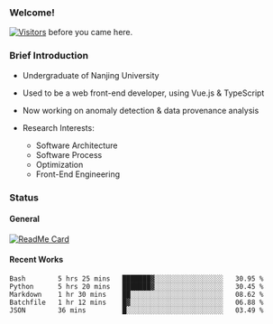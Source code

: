 ### Welcome!

[![Visitors](https://visitor-badge.laobi.icu/badge?page_id=HermitSun.HermitSun)]() before you came here.

### Brief Introduction

- Undergraduate of Nanjing University

- Used to be a web front-end developer, using Vue.js & TypeScript

- Now working on anomaly detection & data provenance analysis

- Research Interests: 
  - Software Architecture
  - Software Process
  - Optimization
  - Front-End Engineering

### Status

#### General

[![ReadMe Card](https://github-readme-stats.hermitsun.vercel.app/api?username=HermitSun&count_private=true&show_icons=true)]()

#### Recent Works

<!--START_SECTION:waka-->
```text
Bash        5 hrs 25 mins   ███████▓░░░░░░░░░░░░░░░░░   30.95 % 
Python      5 hrs 20 mins   ███████▓░░░░░░░░░░░░░░░░░   30.45 % 
Markdown    1 hr 30 mins    ██░░░░░░░░░░░░░░░░░░░░░░░   08.62 % 
Batchfile   1 hr 12 mins    █▓░░░░░░░░░░░░░░░░░░░░░░░   06.88 % 
JSON        36 mins         █░░░░░░░░░░░░░░░░░░░░░░░░   03.49 % 
```
<!--END_SECTION:waka-->
